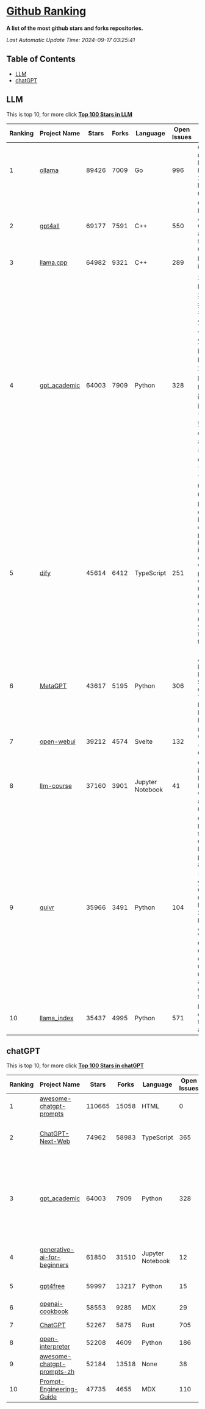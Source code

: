 [Github Ranking](./README.md)
==========

**A list of the most github stars and forks repositories.**

*Last Automatic Update Time: 2024-09-17 03:25:41*

## Table of Contents
 * [LLM](#LLM)
 * [chatGPT](#chatGPT)

## LLM

This is top 10, for more click **[Top 100 Stars in LLM](Top100/LLM.md)**

| Ranking | Project Name | Stars | Forks | Language | Open Issues | Description | Last Commit |
| ------- | ------------ | ----- | ----- | -------- | ----------- | ----------- | ----------- |
| 1 | [ollama](https://github.com/ollama/ollama) | 89426 | 7009 | Go | 996 | Get up and running with Llama 3.1, Mistral, Gemma 2, and other large language models. | 2024-09-17T00:32:34Z |
| 2 | [gpt4all](https://github.com/nomic-ai/gpt4all) | 69177 | 7591 | C++ | 550 | GPT4All: Run Local LLMs on Any Device. Open-source and available for commercial use. | 2024-09-13T17:55:01Z |
| 3 | [llama.cpp](https://github.com/ggerganov/llama.cpp) | 64982 | 9321 | C++ | 289 | LLM inference in C/C++ | 2024-09-16T21:28:55Z |
| 4 | [gpt_academic](https://github.com/binary-husky/gpt_academic) | 64003 | 7909 | Python | 328 | 为GPT/GLM等LLM大语言模型提供实用化交互接口，特别优化论文阅读/润色/写作体验，模块化设计，支持自定义快捷按钮&函数插件，支持Python和C++等项目剖析&自译解功能，PDF/LaTex论文翻译&总结功能，支持并行问询多种LLM模型，支持chatglm3等本地模型。接入通义千问, deepseekcoder, 讯飞星火, 文心一言, llama2, rwkv, claude2, moss等。 | 2024-09-16T09:56:44Z |
| 5 | [dify](https://github.com/langgenius/dify) | 45614 | 6412 | TypeScript | 251 | Dify is an open-source LLM app development platform. Dify's intuitive interface combines AI workflow, RAG pipeline, agent capabilities, model management, observability features and more, letting you quickly go from prototype to production. | 2024-09-16T10:58:54Z |
| 6 | [MetaGPT](https://github.com/geekan/MetaGPT) | 43617 | 5195 | Python | 306 | 🌟 The Multi-Agent Framework: First AI Software Company, Towards Natural Language Programming | 2024-08-21T06:12:26Z |
| 7 | [open-webui](https://github.com/open-webui/open-webui) | 39212 | 4574 | Svelte | 132 | User-friendly WebUI for LLMs (Formerly Ollama WebUI) | 2024-09-16T14:42:19Z |
| 8 | [llm-course](https://github.com/mlabonne/llm-course) | 37160 | 3901 | Jupyter Notebook | 41 | Course to get into Large Language Models (LLMs) with roadmaps and Colab notebooks. | 2024-07-28T22:17:43Z |
| 9 | [quivr](https://github.com/QuivrHQ/quivr) | 35966 | 3491 | Python | 104 | Open-source RAG Framework for building GenAI Second Brains 🧠  Build productivity assistant (RAG) ⚡️🤖 Chat with your docs (PDF, CSV, ...)  & apps using Langchain, GPT 3.5 / 4 turbo, Private, Anthropic, VertexAI, Ollama, LLMs, Groq  that you can share with users !  Efficient retrieval augmented generation framework | 2024-09-16T21:33:05Z |
| 10 | [llama_index](https://github.com/run-llama/llama_index) | 35437 | 4995 | Python | 571 | LlamaIndex is a data framework for your LLM applications | 2024-09-16T19:11:03Z |


## chatGPT

This is top 10, for more click **[Top 100 Stars in chatGPT](Top100/chatGPT.md)**

| Ranking | Project Name | Stars | Forks | Language | Open Issues | Description | Last Commit |
| ------- | ------------ | ----- | ----- | -------- | ----------- | ----------- | ----------- |
| 1 | [awesome-chatgpt-prompts](https://github.com/f/awesome-chatgpt-prompts) | 110665 | 15058 | HTML | 0 | This repo includes ChatGPT prompt curation to use ChatGPT better. | 2024-09-03T21:27:52Z |
| 2 | [ChatGPT-Next-Web](https://github.com/ChatGPTNextWeb/ChatGPT-Next-Web) | 74962 | 58983 | TypeScript | 365 | A cross-platform ChatGPT/Gemini UI (Web / PWA / Linux / Win / MacOS). 一键拥有你自己的跨平台 ChatGPT/Gemini 应用。 | 2024-09-16T20:39:39Z |
| 3 | [gpt_academic](https://github.com/binary-husky/gpt_academic) | 64003 | 7909 | Python | 328 | 为GPT/GLM等LLM大语言模型提供实用化交互接口，特别优化论文阅读/润色/写作体验，模块化设计，支持自定义快捷按钮&函数插件，支持Python和C++等项目剖析&自译解功能，PDF/LaTex论文翻译&总结功能，支持并行问询多种LLM模型，支持chatglm3等本地模型。接入通义千问, deepseekcoder, 讯飞星火, 文心一言, llama2, rwkv, claude2, moss等。 | 2024-09-16T09:56:44Z |
| 4 | [generative-ai-for-beginners](https://github.com/microsoft/generative-ai-for-beginners) | 61850 | 31510 | Jupyter Notebook | 12 | 18 Lessons, Get Started Building with Generative AI  🔗 https://microsoft.github.io/generative-ai-for-beginners/ | 2024-09-16T20:44:29Z |
| 5 | [gpt4free](https://github.com/xtekky/gpt4free) | 59997 | 13217 | Python | 15 | The official gpt4free repository \| various collection of powerful language models | 2024-09-15T22:40:40Z |
| 6 | [openai-cookbook](https://github.com/openai/openai-cookbook) | 58553 | 9285 | MDX | 29 | Examples and guides for using the OpenAI API | 2024-09-13T16:49:22Z |
| 7 | [ChatGPT](https://github.com/lencx/ChatGPT) | 52267 | 5875 | Rust | 705 | 🔮 ChatGPT Desktop Application (Mac, Windows and Linux) | 2024-08-29T17:58:11Z |
| 8 | [open-interpreter](https://github.com/OpenInterpreter/open-interpreter) | 52208 | 4609 | Python | 186 | A natural language interface for computers | 2024-09-15T22:42:40Z |
| 9 | [awesome-chatgpt-prompts-zh](https://github.com/PlexPt/awesome-chatgpt-prompts-zh) | 52184 | 13518 | None | 38 | ChatGPT 中文调教指南。各种场景使用指南。学习怎么让它听你的话。 | 2024-07-30T11:43:23Z |
| 10 | [Prompt-Engineering-Guide](https://github.com/dair-ai/Prompt-Engineering-Guide) | 47735 | 4655 | MDX | 110 | 🐙 Guides, papers, lecture, notebooks and resources for prompt engineering | 2024-09-10T16:41:55Z |

